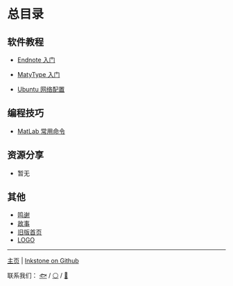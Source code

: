 # 总目录

## 软件教程

* [Endnote 入门](software-tutorial/endnote-intro/endnote-intro.md)

* [MatyType 入门](software-tutorial/mathtype-intro/mathtype-intro.md)

* [Ubuntu 网络配置](software-tutorial/ubuntu-network/ubuntu-network.md)

## 编程技巧

* [MatLab 常用命令](programming/matlab-commands/matlab-commands.md)

## 资源分享

* 暂无

## 其他

* [鸣谢](others/acknowledge.md)
* [故事](others/story.md)
* [旧版首页](others/old.md)
* [LOGO](others/logo.png)

---

[主页](https://project-inkstone.github.io/project-inkstone/) |
[Inkstone on Github](https://github.com/project-inkstone/project-inkstone)

联系我们：
[🐟](https://github.com/tyusr) /
[⚪](https://github.com/Da-Yuan) /
[🍉](https://github.com/Watermelon-Chen)